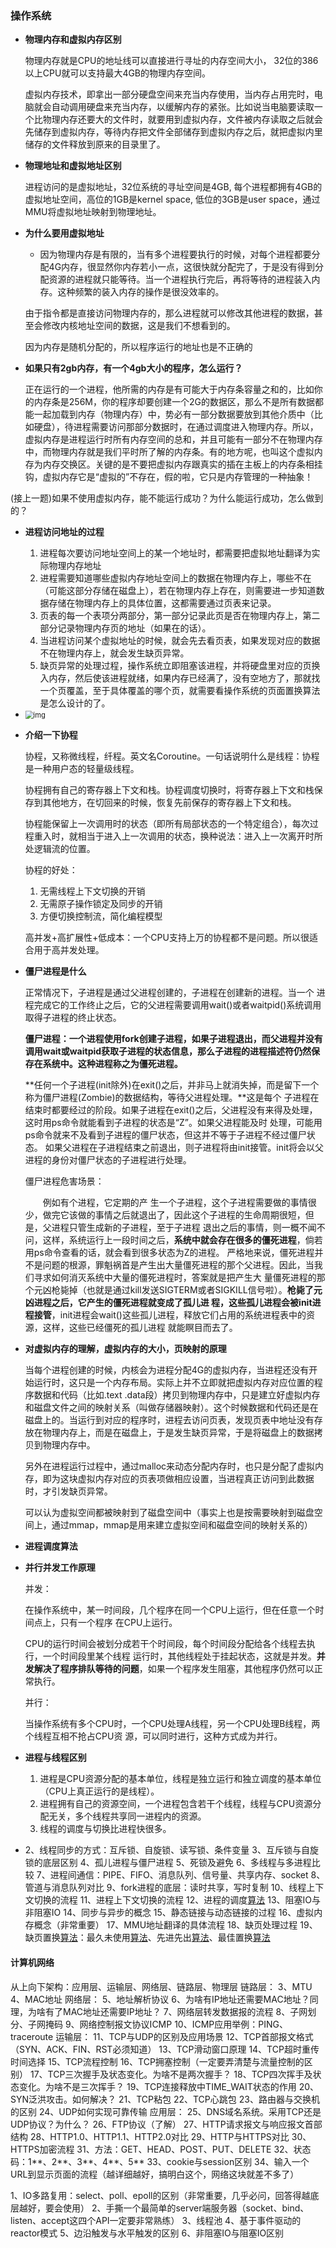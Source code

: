 ### 操作系统

- **物理内存和虚拟内存区别**

  物理内存就是CPU的地址线可以直接进行寻址的内存空间大小， 32位的386以上CPU就可以支持最大4GB的物理内存空间。

  虚拟内存技术，即拿出一部分硬盘空间来充当内存使用，当内存占用完时，电脑就会自动调用硬盘来充当内存，以缓解内存的紧张。比如说当电脑要读取一个比物理内存还要大的文件时，就要用到虚拟内存，文件被内存读取之后就会先储存到虚拟内存，等待内存把文件全部储存到虚拟内存之后，就把虚拟内里储存的文件释放到原来的目录里了。

- **物理地址和虚拟地址区别**

  进程访问的是虚拟地址，32位系统的寻址空间是4GB, 每个进程都拥有4GB的虚拟地址空间，高位的1GB是kernel space, 低位的3GB是user space，通过MMU将虚拟地址映射到物理地址。

  

- **为什么要用虚拟地址**

  - 因为物理内存是有限的，当有多个进程要执行的时候，对每个进程都要分配4G内存，很显然你内存若小一点，这很快就分配完了，于是没有得到分配资源的进程就只能等待。当一个进程执行完后，再将等待的进程装入内存。这种频繁的装入内存的操作是很没效率的。

  由于指令都是直接访问物理内存的，那么进程就可以修改其他进程的数据，甚至会修改内核地址空间的数据，这是我们不想看到的。

  因为内存是随机分配的，所以程序运行的地址也是不正确的



- **如果只有2gb内存，有一个4gb大小的程序，怎么运行？**

  正在运行的一个进程，他所需的内存是有可能大于内存条容量之和的，比如你的内存条是256M，你的程序却要创建一个2G的数据区，那么不是所有数据都能一起加载到内存（物理内存）中，势必有一部分数据要放到其他介质中（比如硬盘），待进程需要访问那部分数据时，在通过调度进入物理内存。所以，虚拟内存是进程运行时所有内存空间的总和，并且可能有一部分不在物理内存中，而物理内存就是我们平时所了解的内存条。有的地方呢，也叫这个虚拟内存为内存交换区。关键的是不要把虚拟内存跟真实的插在主板上的内存条相挂钩，虚拟内存它是“虚拟的”不存在，假的啦，它只是内存管理的一种抽象！

(接上一题)如果不使用虚拟内存，能不能运行成功？为什么能运行成功，怎么做到的？



- **进程访问地址的过程**
  1. 进程每次要访问地址空间上的某一个地址时，都需要把虚拟地址翻译为实际物理内存地址
  2. 进程需要知道哪些虚拟内存地址空间上的数据在物理内存上，哪些不在（可能这部分存储在磁盘上），若在物理内存上存在，则需要进一步知道数据存储在物理内存上的具体位置，这都需要通过页表来记录。
  3. 页表的每一个表项分两部分，第一部分记录此页是否在物理内存上，第二部分记录物理内存页的地址（如果在的话）。
  4. 当进程访问某个虚拟地址的时候，就会先去看页表，如果发现对应的数据不在物理内存上，就会发生缺页异常。
  5. 缺页异常的处理过程，操作系统立即阻塞该进程，并将硬盘里对应的页换入内存，然后使该进程就绪，如果内存已经满了，没有空地方了，那就找一个页覆盖，至于具体覆盖的哪个页，就需要看操作系统的页面置换算法是怎么设计的了。
- <img src="https://upload-images.jianshu.io/upload_images/7111776-be87852c9726bcbc.png?imageMogr2/auto-orient/strip|imageView2/2/w/1200/format/webp" alt="img" style="zoom:80%;" />



- **介绍一下协程**

  协程，又称微线程，纤程。英文名Coroutine。一句话说明什么是线程：协程是一种用户态的轻量级线程。

  协程拥有自己的寄存器上下文和栈。协程调度切换时，将寄存器上下文和栈保存到其他地方，在切回来的时候，恢复先前保存的寄存器上下文和栈。

  协程能保留上一次调用时的状态（即所有局部状态的一个特定组合），每次过程重入时，就相当于进入上一次调用的状态，换种说法：进入上一次离开时所处逻辑流的位置。

  协程的好处：

  1. 无需线程上下文切换的开销
  2. 无需原子操作锁定及同步的开销
  3. 方便切换控制流，简化编程模型

  

  高并发+高扩展性+低成本：一个CPU支持上万的协程都不是问题。所以很适合用于高并发处理。

- **僵尸进程是什么**

  正常情况下，子进程是通过父进程创建的，子进程在创建新的进程。当一个 进程完成它的工作终止之后，它的父进程需要调用wait()或者waitpid()系统调用取得子进程的终止状态。

  **僵尸进程：一个进程使用fork创建子进程，如果子进程退出，而父进程并没有调用wait或waitpid获取子进程的状态信息，那么子进程的进程描述符仍然保存在系统中。这种进程称之为僵死进程。**

  

  **任何一个子进程(init除外)在exit()之后，并非马上就消失掉，而是留下一个称为僵尸进程(Zombie)的数据结构，等待父进程处理。**这是每个 子进程在结束时都要经过的阶段。如果子进程在exit()之后，父进程没有来得及处理，这时用ps命令就能看到子进程的状态是“Z”。如果父进程能及时 处理，可能用ps命令就来不及看到子进程的僵尸状态，但这并不等于子进程不经过僵尸状态。  如果父进程在子进程结束之前退出，则子进程将由init接管。init将会以父进程的身份对僵尸状态的子进程进行处理。

  

  僵尸进程危害场景：

  　　例如有个进程，它定期的产 生一个子进程，这个子进程需要做的事情很少，做完它该做的事情之后就退出了，因此这个子进程的生命周期很短，但是，父进程只管生成新的子进程，至于子进程 退出之后的事情，则一概不闻不问，这样，系统运行上一段时间之后，**系统中就会存在很多的僵死进程**，倘若用ps命令查看的话，就会看到很多状态为Z的进程。 严格地来说，僵死进程并不是问题的根源，罪魁祸首是产生出大量僵死进程的那个父进程。因此，当我们寻求如何消灭系统中大量的僵死进程时，答案就是把产生大 量僵死进程的那个元凶枪毙掉（也就是通过kill发送SIGTERM或者SIGKILL信号啦）。**枪毙了元凶进程之后，它产生的僵死进程就变成了孤儿进 程，这些孤儿进程会被init进程接管**，init进程会wait()这些孤儿进程，释放它们占用的系统进程表中的资源，这样，这些已经僵死的孤儿进程 就能瞑目而去了。

  

- **对虚拟内存的理解，虚拟内存的大小，页映射的原理**

  当每个进程创建的时候，内核会为进程分配4G的虚拟内存，当进程还没有开始运行时，这只是一个内存布局。实际上并不立即就把虚拟内存对应位置的程序数据和代码（比如.text .data段）拷贝到物理内存中，只是建立好虚拟内存和磁盘文件之间的映射关系（叫做存储器映射）。这个时候数据和代码还是在磁盘上的。当运行到对应的程序时，进程去访问页表，发现页表中地址没有存放在物理内存上，而是在磁盘上，于是发生缺页异常，于是将磁盘上的数据拷贝到物理内存中。

  另外在进程运行过程中，通过malloc来动态分配内存时，也只是分配了虚拟内存，即为这块虚拟内存对应的页表项做相应设置，当进程真正访问到此数据时，才引发缺页异常。

  可以认为虚拟空间都被映射到了磁盘空间中（事实上也是按需要映射到磁盘空间上，通过mmap，mmap是用来建立虚拟空间和磁盘空间的映射关系的）



- **进程调度算法**



- **并行并发工作原理**

  并发： 

  在操作系统中，某一时间段，几个程序在同一个CPU上运行，但在任意一个时间点上，只有一个程序		     在CPU上运行。

  CPU的运行时间会被划分成若干个时间段，每个时间段分配给各个线程去执行，一个时间段里某个线程    运行时，其他线程处于挂起状态，这就是并发。**并发解决了程序排队等待的问题**，如果一个程序发生阻塞，其他程序仍然可以正常执行。

  

  并行：  

  当操作系统有多个CPU时，一个CPU处理A线程，另一个CPU处理B线程，两个线程互相不抢占CPU资         源，可以同时进行，这种方式成为并行。



- **进程与线程区别**

  1. 进程是CPU资源分配的基本单位，线程是独立运行和独立调度的基本单位（CPU上真正运行的是线程）。
  2.  进程拥有自己的资源空间，一个进程包含若干个线程，线程与CPU资源分配无关，多个线程共享同一进程内的资源。
  3.  线程的调度与切换比进程快很多。

  

-  2、线程同步的方式：互斥锁、自旋锁、读写锁、条件变量
   3、互斥锁与自旋锁的底层区别
   4、孤儿进程与僵尸进程
   5、死锁及避免
   6、多线程与多进程比较
   7、进程间通信：PIPE、FIFO、消息队列、信号量、共享内存、socket
   8、管道与消息队列对比
   9、fork进程的底层：读时共享，写时复制
   10、线程上下文切换的流程
   11、进程上下文切换的流程
   12、进程的调度[算法]()
   13、阻塞IO与非阻塞IO
   14、同步与异步的概念
   15、静态链接与动态链接的过程
   16、虚拟内存概念（非常重要）
   17、MMU地址翻译的具体流程
   18、缺页处理过程
   19、缺页置换[算法]()：最久未使用[算法]()、先进先出[算法]()、最佳置换[算法]()





#### 计算机网络

从上向下架构：应用层、运输层、网络层、链路层、物理层
 链路层：
 3、MTU
 4、MAC地址
 网络层：
 5、地址解析协议
 6、为啥有IP地址还需要MAC地址？同理，为啥有了MAC地址还需要IP地址？
 7、网络层转发数据报的流程
 8、子网划分、子网掩码
 9、网络控制报文协议ICMP
 10、ICMP应用举例：PING、traceroute
 运输层：
 11、TCP与UDP的区别及应用场景
 12、TCP首部报文格式（SYN、ACK、FIN、RST必须知道）
 13、TCP滑动窗口原理
 14、TCP超时重传时间选择
 15、TCP流程控制
 16、TCP拥塞控制（一定要弄清楚与流量控制的区别）
 17、TCP三次握手及状态变化。为啥不是两次握手？
 18、TCP四次挥手及状态变化。为啥不是三次挥手？
 19、TCP连接释放中TIME_WAIT状态的作用
 20、SYN泛洪攻击。如何解决？
 21、TCP粘包
 22、TCP心跳包
 23、路由器与交换机的区别
 24、UDP如何实现可靠传输
 应用层：
 25、DNS域名系统。采用TCP还是UDP协议？为什么？
 26、FTP协议（了解）
 27、HTTP请求报文与响应报文首部结构
 28、HTTP1.0、HTTP1.1、HTTP2.0对比
 29、HTTP与HTTPS对比
 30、HTTPS加密流程
 31、方法：GET、HEAD、POST、PUT、DELETE
 32、状态码：1**、2**、3**、4**、5**
 33、cookie与session区别
 34、输入一个URL到显示页面的流程（越详细越好，搞明白这个，网络这块就差不多了）



1、IO多路复用：select、poll、epoll的区别（非常重要，几乎必问，回答得越底层越好，要会使用）
 2、手撕一个最简单的server端服务器（socket、bind、listen、accept这四个API一定要非常熟练）
 3、线程池
 4、基于事件驱动的reactor模式
 5、边沿触发与水平触发的区别
 6、非阻塞IO与阻塞IO区别